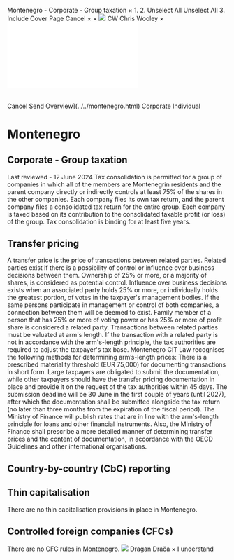 Montenegro - Corporate - Group taxation
×
1.
2.
Unselect All
Unselect All
3.
Include Cover Page
Cancel
×
×
![](../../-/media/world-wide-tax-summaries/attachments/global---chris-wooley.ashx%3Frev=ac5e5f3223b34096b1afc2a6009c7320&revision=ac5e5f32-23b3-4096-b1af-c2a6009c7320&hash=859B7ADC84DC2CBEC9760E9E6EE7DE6D0A8BFCDF)
CW
Chris Wooley
×
![](group-taxation.html)
######
Cancel
Send
Overview](../../montenegro.html)
Corporate
Individual
# Montenegro
## Corporate - Group taxation
Last reviewed - 12 June 2024
Tax consolidation is permitted for a group of companies in which all of the members are Montenegrin residents and the parent company directly or indirectly controls at least 75% of the shares in the other companies. Each company files its own tax return, and the parent company files a consolidated tax return for the entire group.
Each company is taxed based on its contribution to the consolidated taxable profit (or loss) of the group.
Tax consolidation is binding for at least five years.
## Transfer pricing
A transfer price is the price of transactions between related parties. Related parties exist if there is a possibility of control or influence over business decisions between them. Ownership of 25% or more, or a majority of shares, is considered as potential control. Influence over business decisions exists when an associated party holds 25% or more, or individually holds the greatest portion, of votes in the taxpayer's management bodies. If the same persons participate in management or control of both companies, a connection between them will be deemed to exist. Family member of a person that has 25% or more of voting power or has 25% or more of profit share is considered a related party.
Transactions between related parties must be valuated at arm's length. If the transaction with a related party is not in accordance with the arm's-length principle, the tax authorities are required to adjust the taxpayer's tax base.
Montenegro CIT Law recognises the following methods for determining arm’s-length prices:
There is a prescribed materiality threshold (EUR 75,000) for documenting transactions in short form.
Large taxpayers are obligated to submit the documentation, while other taxpayers should have the transfer pricing documentation in place and provide it on the request of the tax authorities within 45 days.
The submission deadline will be 30 June in the first couple of years (until 2027), after which the documentation shall be submitted alongside the tax return (no later than three months from the expiration of the fiscal period).
The Ministry of Finance will publish rates that are in line with the arm's-length principle for loans and other financial instruments. Also, the Ministry of Finance shall prescribe a more detailed manner of determining transfer prices and the content of documentation, in accordance with the OECD Guidelines and other international organisations.
## Country-by-country (CbC) reporting
## Thin capitalisation
There are no thin capitalisation provisions in place in Montenegro.
## Controlled foreign companies (CFCs)
There are no CFC rules in Montenegro.
![](../../-/media/world-wide-tax-summaries/20220831054503160.ashx%3Frev=fb83b13d28eb4c8ba6277e0ce72c058a&revision=fb83b13d-28eb-4c8b-a627-7e0ce72c058a&hash=A7C1C6D01C971B8130A553F4361B2E6761755E6F)
Dragan Drača
×
I understand